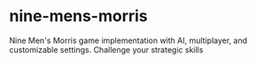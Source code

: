 # nine-mens-morris
Nine Men's Morris game implementation with AI, multiplayer, and customizable settings. Challenge your strategic skills
